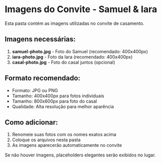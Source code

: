 # Imagens do Convite - Samuel & Iara

Esta pasta contém as imagens utilizadas no convite de casamento.

## Imagens necessárias:

1. **samuel-photo.jpg** - Foto do Samuel (recomendado: 400x400px)
2. **iara-photo.jpg** - Foto da Iara (recomendado: 400x400px)
3. **casal-photo.jpg** - Foto do casal juntos (opcional)

## Formato recomendado:
- Formato: JPG ou PNG
- Tamanho: 400x400px para fotos individuais
- Tamanho: 800x600px para foto do casal
- Qualidade: Alta resolução para melhor aparência

## Como adicionar:
1. Renomeie suas fotos com os nomes exatos acima
2. Coloque os arquivos nesta pasta
3. As imagens aparecerão automaticamente no convite

Se não houver imagens, placeholders elegantes serão exibidos no lugar.
